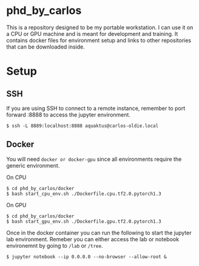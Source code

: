 # phd_by_carlos
This is a repository designed to be my portable workstation. I can use it on a CPU or GPU machine and is meant for development and training. It contains docker files for environment setup and links to other repositories that can be downloaded inside.

# Setup

## SSH
If you are using SSH to connect to a remote instance, remember to port forward :8888 to access the jupyter environment.
```
$ ssh -L 8889:localhost:8888 aquaktus@carlos-oldie.local
```

## Docker
You will need `docker or docker-gpu` since all environments require the generic environment.

On CPU
```
$ cd phd_by_carlos/docker
$ bash start_cpu_env.sh ./Dockerfile.cpu.tf2.0.pytorch1.3
```

On GPU
```
$ cd phd_by_carlos/docker
$ bash start_gpu_env.sh ./Dockerfile.gpu.tf2.0.pytorch1.3
```

Once in the docker container you can run the following to start the jupyter lab environment. Remeber you can either access the lab or notebook environemnt by going to `/lab` or `/tree`.
```
$ jupyter notebook --ip 0.0.0.0 --no-browser --allow-root &
```


